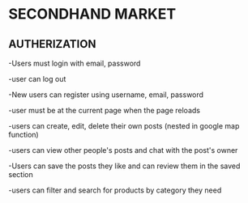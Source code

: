 # SECONDHAND MARKET

## AUTHERIZATION
-Users must login with email, password

-user can log out

-New users can register using username, email, password

-user must be at the current page when the page reloads

-users can create, edit, delete their own posts (nested in google map function)

-users can view other people's posts and chat with the post's owner

-Users can save the posts they like and can review them in the saved section

-users can filter and search for products by category they need